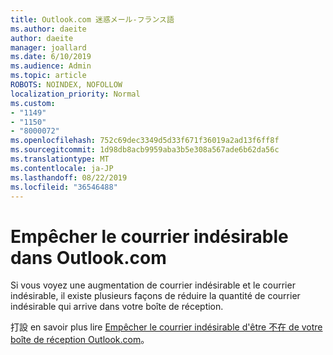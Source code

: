 ```yaml
---
title: Outlook.com 迷惑メール-フランス語
ms.author: daeite
author: daeite
manager: joallard
ms.date: 6/10/2019
ms.audience: Admin
ms.topic: article
ROBOTS: NOINDEX, NOFOLLOW
localization_priority: Normal
ms.custom:
- "1149"
- "1150"
- "8000072"
ms.openlocfilehash: 752c69dec3349d5d33f671f36019a2ad13f6ff8f
ms.sourcegitcommit: 1d98db8acb9959aba3b5e308a567ade6b62da56c
ms.translationtype: MT
ms.contentlocale: ja-JP
ms.lasthandoff: 08/22/2019
ms.locfileid: "36546488"
---
```

# <a name="empcher-le-courrier-indsirable-dans-outlookcom"></a>Empêcher le courrier indésirable dans Outlook.com

Si vous voyez une augmentation de courrier indésirable et le courrier indésirable, il existe plusieurs façons de réduire la quantité de courrier indésirable qui arrive dans votre boîte de réception.

打設 en savoir plus lire [Empêcher le courrier indésirable d'être 不在 de votre boîte de réception Outlook.com](https://support.office.com/fr-fr/article/a3ece97b-82f8-4a5e-9ac3-e92fa6427ae4?wt.mc_id=Office_Outlook_com_Alchemy)。